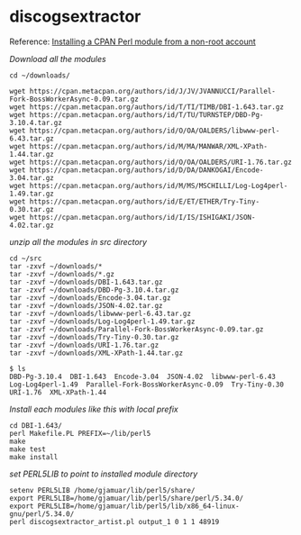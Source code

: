 # discogsextractor

Reference: [Installing a CPAN Perl module from a non-root account](http://alumni.soe.ucsc.edu/~you/notes/perl-module-install.html)

*Download all the modules*
 ```
 cd ~/downloads/
 
 wget https://cpan.metacpan.org/authors/id/J/JV/JVANNUCCI/Parallel-Fork-BossWorkerAsync-0.09.tar.gz
 wget https://cpan.metacpan.org/authors/id/T/TI/TIMB/DBI-1.643.tar.gz
 wget https://cpan.metacpan.org/authors/id/T/TU/TURNSTEP/DBD-Pg-3.10.4.tar.gz
 wget https://cpan.metacpan.org/authors/id/O/OA/OALDERS/libwww-perl-6.43.tar.gz
 wget https://cpan.metacpan.org/authors/id/M/MA/MANWAR/XML-XPath-1.44.tar.gz
 wget https://cpan.metacpan.org/authors/id/O/OA/OALDERS/URI-1.76.tar.gz
 wget https://cpan.metacpan.org/authors/id/D/DA/DANKOGAI/Encode-3.04.tar.gz
 wget https://cpan.metacpan.org/authors/id/M/MS/MSCHILLI/Log-Log4perl-1.49.tar.gz
 wget https://cpan.metacpan.org/authors/id/E/ET/ETHER/Try-Tiny-0.30.tar.gz
 wget https://cpan.metacpan.org/authors/id/I/IS/ISHIGAKI/JSON-4.02.tar.gz 
 ```
 
*unzip all the modules in src directory*
 ```
cd ~/src
tar -zxvf ~/downloads/*
tar -zxvf ~/downloads/*.gz
tar -zxvf ~/downloads/DBI-1.643.tar.gz
tar -zxvf ~/downloads/DBD-Pg-3.10.4.tar.gz
tar -zxvf ~/downloads/Encode-3.04.tar.gz
tar -zxvf ~/downloads/JSON-4.02.tar.gz
tar -zxvf ~/downloads/libwww-perl-6.43.tar.gz
tar -zxvf ~/downloads/Log-Log4perl-1.49.tar.gz
tar -zxvf ~/downloads/Parallel-Fork-BossWorkerAsync-0.09.tar.gz
tar -zxvf ~/downloads/Try-Tiny-0.30.tar.gz
tar -zxvf ~/downloads/URI-1.76.tar.gz
tar -zxvf ~/downloads/XML-XPath-1.44.tar.gz
```

```
$ ls
DBD-Pg-3.10.4  DBI-1.643  Encode-3.04  JSON-4.02  libwww-perl-6.43  Log-Log4perl-1.49  Parallel-Fork-BossWorkerAsync-0.09  Try-Tiny-0.30  URI-1.76  XML-XPath-1.44
```


*Install each modules like this with local prefix*
```
cd DBI-1.643/
perl Makefile.PL PREFIX=~/lib/perl5
make
make test
make install
```
*set PERL5LIB to point to installed module directory*
```
setenv PERL5LIB /home/gjamuar/lib/perl5/share/
export PERL5LIB=/home/gjamuar/lib/perl5/share/perl/5.34.0/
export PERL5LIB=/home/gjamuar/lib/perl5/lib/x86_64-linux-gnu/perl/5.34.0/
perl discogsextractor_artist.pl output_1 0 1 1 48919

```
